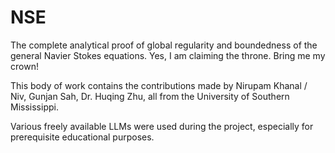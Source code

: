 # NSE
The complete analytical proof of global regularity and boundedness of the general Navier Stokes equations. Yes, I am claiming the throne. Bring me my crown!

This body of work contains the contributions made by Nirupam Khanal / Niv, Gunjan Sah, Dr. Huqing Zhu, all from the University of Southern Mississippi.

Various freely available LLMs were used during the project, especially for prerequisite educational purposes. 
